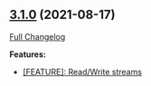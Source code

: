 ## [3.1.0](https://ugate.github.io/sqler-mdb/tree/v3.1.0) (2021-08-17)
[Full Changelog](https://ugate.github.io/sqler-mdb/compare/v3.0.1...v3.1.0)


__Features:__
* [[FEATURE]: Read/Write streams](https://ugate.github.io/sqler-mdb/commit/5aa373879da339a1cd381f77b2ce200782f62a76)